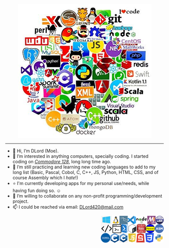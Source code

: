 <div align="center"><img src="https://github.com/DLord420/DLord420/blob/main/Code.jpg"></div>    
    
-----  
- 👋 Hi, I’m DLord (Moe).
- 👀 I’m interested in anything computers, specially coding.  I started coding on [_Commodore 128_](https://en.wikipedia.org/wiki/Commodore_128), long long time ago.  
- 🌱 I’m still practicing and learning new coding languages to add to my long list (Basic, Pascal, Cobol, C, C++, JS, Python, HTML, CSS, and of course Assembly which I _hate_!)    
- ⭐ I'm currently developing apps for my personal use/needs, while having fun doing so.  :relaxed:    
- 💞️ I’m willing to collaborate on any non-profit programming/development project.
- 📫 I could be reached via email: DLord420@mail.com
    
<div align="right"><img src="https://github.com/DLord420/DLord420/blob/main/Banner.png" width="200"></div>
<!---
DLord420/DLord420 is a ✨ special ✨ repository because its `README.md` (this file) appears on your GitHub profile.
You can click the Preview link to take a look at your changes.
--->
